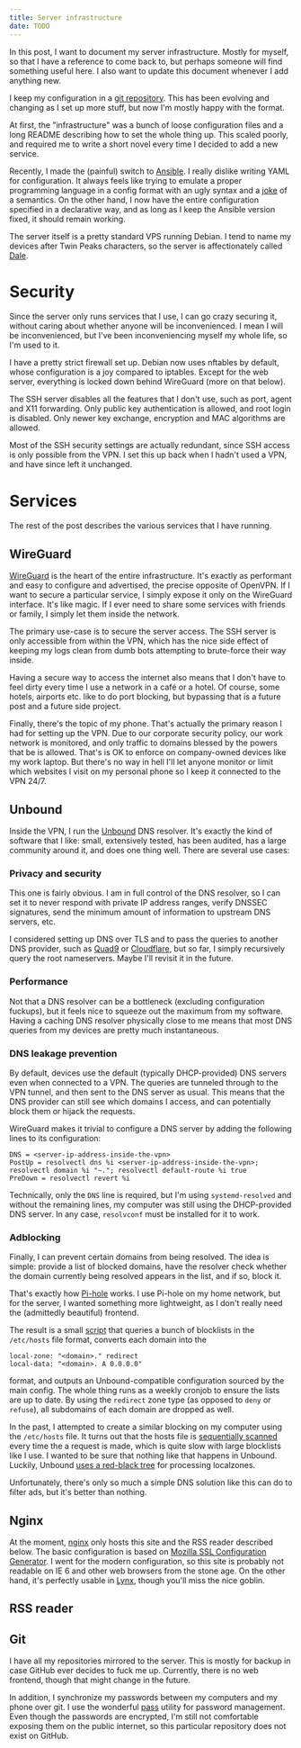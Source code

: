 ```yaml
---
title: Server infrastructure
date: TODO
---
```


In this post, I want to document my server infrastructure. Mostly for myself,
so that I have a reference to come back to, but perhaps someone will find
something useful here. I also want to update this document whenever I add
anything new.

I keep my configuration in a [git
repository](https://github.com/tomaskala/server-config). This has been evolving
and changing as I set up more stuff, but now I'm mostly happy with the format.

At first, the "infrastructure" was a bunch of loose configuration files and a
long README describing how to set the whole thing up. This scaled poorly, and
required me to write a short novel every time I decided to add a new service.

Recently, I made the (painful) switch to [Ansible](https://www.ansible.com/). I
really dislike writing YAML for configuration. It always feels like trying to
emulate a proper programming language in a config format with an ugly syntax
and a [joke](https://www.bram.us/2022/01/11/yaml-the-norway-problem) of a
semantics. On the other hand, I now have the entire configuration specified in
a declarative way, and as long as I keep the Ansible version fixed, it should
remain working.

The server itself is a pretty standard VPS running Debian. I tend to name my
devices after Twin Peaks characters, so the server is affectionately called
[Dale](https://en.wikipedia.org/wiki/Dale_Cooper).

# Security

Since the server only runs services that I use, I can go crazy securing it,
without caring about whether anyone will be inconvenienced. I mean I will be
inconvenienced, but I've been inconveniencing myself my whole life, so I'm used
to it.

I have a pretty strict firewall set up. Debian now uses nftables by default,
whose configuration is a joy compared to iptables. Except for the web server,
everything is locked down behind WireGuard (more on that below).

The SSH server disables all the features that I don't use, such as port, agent
and X11 forwarding. Only public key authentication is allowed, and root login
is disabled. Only newer key exchange, encryption and MAC algorithms are
allowed.

Most of the SSH security settings are actually redundant, since SSH access is
only possible from the VPN. I set this up back when I hadn't used a VPN, and
have since left it unchanged.

# Services

The rest of the post describes the various services that I have running.

## WireGuard

[WireGuard](https://www.wireguard.com/) is the heart of the entire
infrastructure. It's exactly as performant and easy to configure and
advertised, the precise opposite of OpenVPN. If I want to secure a particular
service, I simply expose it only on the WireGuard interface. It's like magic.
If I ever need to share some services with friends or family, I simply let them
inside the network.

The primary use-case is to secure the server access. The SSH server is only
accessible from within the VPN, which has the nice side effect of keeping my
logs clean from dumb bots attempting to brute-force their way inside.

Having a secure way to access the internet also means that I don't have to feel
dirty every time I use a network in a café or a hotel. Of course, some hotels,
airports etc. like to do port blocking, but bypassing that is a future post and
a future side project.

Finally, there's the topic of my phone. That's actually the primary reason I
had for setting up the VPN. Due to our corporate security policy, our work
network is monitored, and only traffic to domains blessed by the powers that be
is allowed. That's is OK to enforce on company-owned devices like my work
laptop. But there's no way in hell I'll let anyone monitor or limit which
websites I visit on my personal phone so I keep it connected to the VPN 24/7.

## Unbound

Inside the VPN, I run the
[Unbound](https://nlnetlabs.nl/projects/unbound/about/) DNS resolver. It's
exactly the kind of software that I like: small, extensively tested, has been
audited, has a large community around it, and does one thing well. There are
several use cases:

### Privacy and security

This one is fairly obvious. I am in full control of the DNS resolver, so I can
set it to never respond with private IP address ranges, verify DNSSEC
signatures, send the minimum amount of information to upstream DNS servers,
etc.

I considered setting up DNS over TLS and to pass the queries to another DNS
provider, such as [Quad9](https://www.quad9.net/) or
[Cloudflare](https://www.cloudflare.com/), but so far, I simply recursively
query the root nameservers. Maybe I'll revisit it in the future.

### Performance

Not that a DNS resolver can be a bottleneck (excluding configuration fuckups),
but it feels nice to squeeze out the maximum from my software. Having a caching
DNS resolver physically close to me means that most DNS queries from my devices
are pretty much instantaneous.

### DNS leakage prevention

By default, devices use the default (typically DHCP-provided) DNS servers even
when connected to a VPN. The queries are tunneled through to the VPN tunnel,
and then sent to the DNS server as usual. This means that the DNS provider can
still see which domains I access, and can potentially block them or hijack the
requests.

WireGuard makes it trivial to configure a DNS server by adding the following
lines to its configuration:
```
DNS = <server-ip-address-inside-the-vpn>
PostUp = resolvectl dns %i <server-ip-address-inside-the-vpn>; resolvectl domain %i "~."; resolvectl default-route %i true
PreDown = resolvectl revert %i
```
Technically, only the `DNS` line is required, but I'm using `systemd-resolved`
and without the remaining lines, my computer was still using the DHCP-provided
DNS server. In any case, `resolvconf` must be installed for it to work.

### Adblocking

Finally, I can prevent certain domains from being resolved. The idea is simple:
provide a list of blocked domains, have the resolver check whether the domain
currently being resolved appears in the list, and if so, block it.

That's exactly how [Pi-hole](https://pi-hole.net/) works. I use Pi-hole on my
home network, but for the server, I wanted something more lightweight, as I
don't really need the (admittedly beautiful) frontend.

The result is a small
[script](https://github.com/tomaskala/server-config/blob/master/roles/unbound/files/fetch-blocklists)
that queries a bunch of blocklists in the `/etc/hosts` file format, converts
each domain into the
```
local-zone: "<domain>." redirect
local-data: "<domain>. A 0.0.0.0"
```
format, and outputs an Unbound-compatible configuration sourced by the main
config. The whole thing runs as a weekly cronjob to ensure the lists are up to
date. By using the `redirect` zone type (as opposed to `deny` or `refuse`), all
subdomains of each domain are dropped as well.

In the past, I attempted to create a similar blocking on my computer using the
`/etc/hosts` file. It turns out that the hosts file is [sequentially
scanned](https://unix.stackexchange.com/questions/588184/what-will-happen-if-i-add-1-million-lines-in-etc-hosts)
every time the a request is made, which is quite slow with large blocklists
like I use. I wanted to be sure that nothing like that happens in Unbound.
Luckily, Unbound [uses a red-black
tree](https://github.com/NLnetLabs/unbound/blob/master/services/localzone.c)
for processing localzones.

Unfortunately, there's only so much a simple DNS solution like this can do to
filter ads, but it's better than nothing.

## Nginx

At the moment, [nginx](https://nginx.org/en/) only hosts this site and the RSS
reader described below. The basic configuration is based on [Mozilla SSL
Configuration Generator](https://ssl-config.mozilla.org/). I went for the
modern configuration, so this site is probably not readable on IE 6 and other
web browsers from the stone age. On the other hand, it's perfectly usable in
[Lynx](https://lynx.invisible-island.net/), though you'll miss the nice goblin.

## RSS reader

## Git

I have all my repositories mirrored to the server. This is mostly for backup in
case GitHub ever decides to fuck me up. Currently, there is no web frontend,
though that might change in the future.

In addition, I synchronize my passwords between my computers and my phone over
git. I use the wonderful [pass](https://www.passwordstore.org/) utility for
password management. Even though the passwords are encrypted, I'm still not
comfortable exposing them on the public internet, so this particular repository
does not exist on GitHub.
